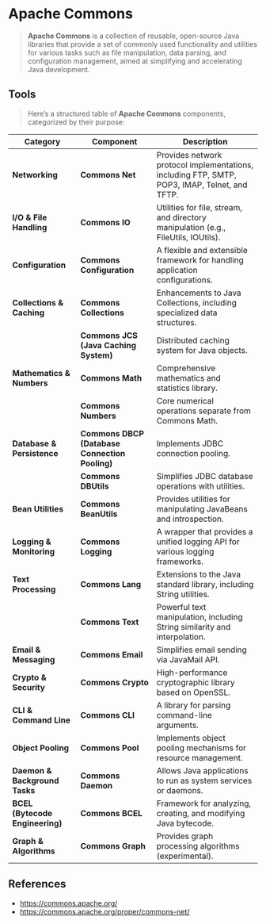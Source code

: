 # Apache Commons

> **Apache Commons** is a collection of reusable, open-source Java libraries that provide a set of commonly used functionality and utilities for various tasks such as file manipulation, data parsing, and configuration management, aimed at simplifying and accelerating Java development.

## Tools

> Here’s a structured table of **Apache Commons** components, categorized by their purpose:
> 

| **Category** | **Component** | **Description** |
| --- | --- | --- |
| **Networking** | **Commons Net** | Provides network protocol implementations, including FTP, SMTP, POP3, IMAP, Telnet, and TFTP. |
| **I/O & File Handling** | **Commons IO** | Utilities for file, stream, and directory manipulation (e.g., FileUtils, IOUtils). |
| **Configuration** | **Commons Configuration** | A flexible and extensible framework for handling application configurations. |
| **Collections & Caching** | **Commons Collections** | Enhancements to Java Collections, including specialized data structures. |
|  | **Commons JCS (Java Caching System)** | Distributed caching system for Java objects. |
| **Mathematics & Numbers** | **Commons Math** | Comprehensive mathematics and statistics library. |
|  | **Commons Numbers** | Core numerical operations separate from Commons Math. |
| **Database & Persistence** | **Commons DBCP (Database Connection Pooling)** | Implements JDBC connection pooling. |
|  | **Commons DBUtils** | Simplifies JDBC database operations with utilities. |
| **Bean Utilities** | **Commons BeanUtils** | Provides utilities for manipulating JavaBeans and introspection. |
| **Logging & Monitoring** | **Commons Logging** | A wrapper that provides a unified logging API for various logging frameworks. |
| **Text Processing** | **Commons Lang** | Extensions to the Java standard library, including String utilities. |
|  | **Commons Text** | Powerful text manipulation, including String similarity and interpolation. |
| **Email & Messaging** | **Commons Email** | Simplifies email sending via JavaMail API. |
| **Crypto & Security** | **Commons Crypto** | High-performance cryptographic library based on OpenSSL. |
| **CLI & Command Line** | **Commons CLI** | A library for parsing command-line arguments. |
| **Object Pooling** | **Commons Pool** | Implements object pooling mechanisms for resource management. |
| **Daemon & Background Tasks** | **Commons Daemon** | Allows Java applications to run as system services or daemons. |
| **BCEL (Bytecode Engineering)** | **Commons BCEL** | Framework for analyzing, creating, and modifying Java bytecode. |
| **Graph & Algorithms** | **Commons Graph** | Provides graph processing algorithms (experimental). |

## References

- https://commons.apache.org/
- https://commons.apache.org/proper/commons-net/